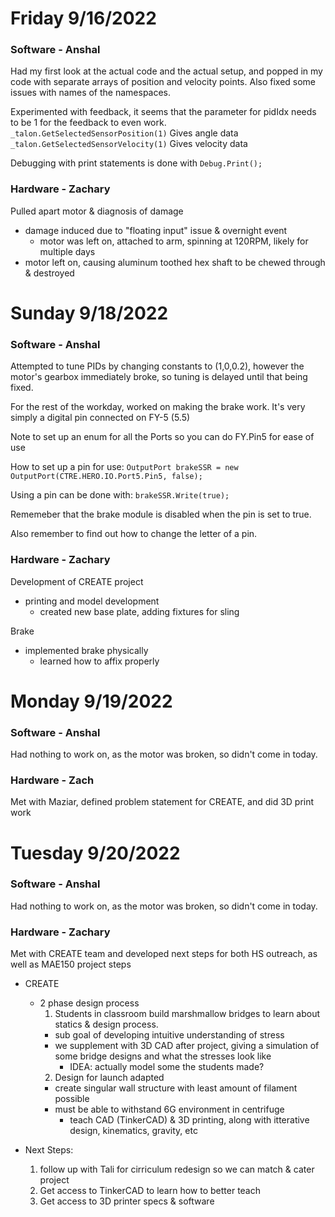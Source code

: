 # Friday 9/16/2022

### Software - Anshal

Had my first look at the actual code and the actual setup, and popped in my code with separate arrays of position and velocity points. Also fixed some issues with names of the namespaces.

Experimented with feedback, it seems that the parameter for pidIdx needs to be 1 for the feedback to even work.
`_talon.GetSelectedSensorPosition(1)` Gives angle data
`_talon.GetSelectedSensorVelocity(1)` Gives velocity data

Debugging with print statements is done with
`Debug.Print();`

### Hardware - Zachary

Pulled apart motor & diagnosis of damage
- damage induced due to "floating input" issue & overnight event
  - motor was left on, attached to arm, spinning at 120RPM, likely for multiple days
- motor left on, causing aluminum toothed hex shaft to be chewed through & destroyed

# Sunday 9/18/2022

### Software - Anshal

Attempted to tune PIDs by changing constants to (1,0,0.2), however the motor's gearbox immediately broke, so tuning is delayed until that being fixed. 

For the rest of the workday, worked on making the brake work. It's very simply a digital pin connected on FY-5 (5.5)

Note to set up an enum for all the Ports so you can do FY.Pin5 for ease of use

How to set up a pin for use:
`OutputPort brakeSSR = new OutputPort(CTRE.HERO.IO.Port5.Pin5, false);`

Using a pin can be done with:
`brakeSSR.Write(true);`

Rememeber that the brake module is disabled when the pin is set to true.

Also remember to find out how to change the letter of a pin.

### Hardware - Zachary

Development of CREATE project
- printing and model development
  - created new base plate, adding fixtures for sling

Brake
- implemented brake physically
  - learned how to affix properly

# Monday 9/19/2022

### Software - Anshal

Had nothing to work on, as the motor was broken, so didn't come in today.

### Hardware - Zach

Met with Maziar, defined problem statement for CREATE, and did 3D print work 

# Tuesday 9/20/2022

### Software - Anshal

Had nothing to work on, as the motor was broken, so didn't come in today.

### Hardware - Zachary

Met with CREATE team and developed next steps for both HS outreach, as well as MAE150 project steps
- CREATE 
  - 2 phase design process
    1. Students in classroom build marshmallow bridges to learn about statics & design process.
    - sub goal of developing intuitive understanding of stress
    - we supplement with 3D CAD after project, giving a simulation of some bridge designs and what the stresses look like
      - IDEA: actually model some the students made?
    2. Design for launch adapted
    - create singular wall structure with least amount of filament possible
    - must be able to withstand 6G environment in centrifuge
      - teach CAD (TinkerCAD) & 3D printing, along with itterative design, kinematics, gravity, etc

- Next Steps: 
  1. follow up with Tali for cirriculum redesign so we can match & cater project
  2. Get access to TinkerCAD to learn how to better teach
  3. Get access to 3D printer specs & software


